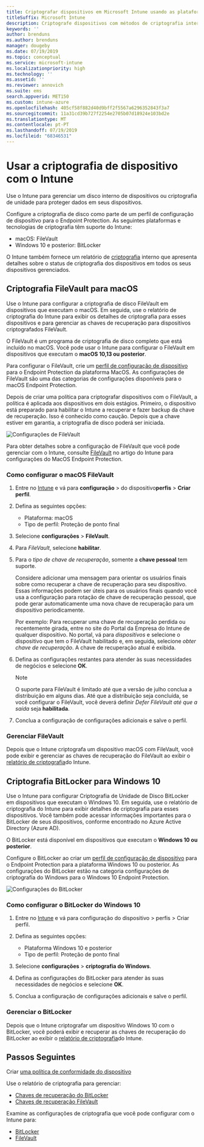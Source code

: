 ```yaml
---
title: Criptografar dispositivos em Microsoft Intune usando as plataformas métodos de criptografia com suporte
titleSuffix: Microsoft Intune
description: Criptografe dispositivos com métodos de criptografia internos, como BitLocker ou FileVault, e gerencie as chaves de recuperação para esses dispositivos criptografados no portal do Intune.
keywords: ''
author: brenduns
ms.author: brenduns
manager: dougeby
ms.date: 07/19/2019
ms.topic: conceptual
ms.service: microsoft-intune
ms.localizationpriority: high
ms.technology: ''
ms.assetid: ''
ms.reviewer: annovich
ms.suite: ems
search.appverid: MET150
ms.custom: intune-azure
ms.openlocfilehash: 405cf58f882d40d9bff2f5567a6296352843f3a7
ms.sourcegitcommit: 11a31cd39b727f2254e2705b07d18924e103bd2e
ms.translationtype: MT
ms.contentlocale: pt-PT
ms.lasthandoff: 07/19/2019
ms.locfileid: "68346531"
---
```

# <a name="use-device-encryption-with-intune"></a>Usar a criptografia de dispositivo com o Intune  

Use o Intune para gerenciar um disco interno de dispositivos ou criptografia de unidade para proteger dados em seus dispositivos.  

Configure a criptografia de disco como parte de um perfil de configuração de dispositivo para o Endpoint Protection. As seguintes plataformas e tecnologias de criptografia têm suporte do Intune:  
- macOS: FileVault   
- Windows 10 e posterior: BitLocker  

O Intune também fornece um relatório de [criptografia](encryption-monitor.md) interno que apresenta detalhes sobre o status de criptografia dos dispositivos em todos os seus dispositivos gerenciados.  

## <a name="filevault-encryption-for-macos"></a>Criptografia FileVault para macOS  

Use o Intune para configurar a criptografia de disco FileVault em dispositivos que executam o macOS. Em seguida, use o relatório de criptografia do Intune para exibir os detalhes de criptografia para esses dispositivos e para gerenciar as chaves de recuperação para dispositivos criptografados FileVault.  

O FileVault é um programa de criptografia de disco completo que está incluído no macOS. Você pode usar o Intune para configurar o FileVault em dispositivos que executam o **macOS 10,13 ou posterior**.  

Para configurar o FileVault, crie um [perfil de configuração de dispositivo](device-profile-create.md) para o Endpoint Protection da plataforma MacOS. As configurações de FileVault são uma das categorias de configurações disponíveis para o macOS Endpoint Protection.  

Depois de criar uma política para criptografar dispositivos com o FileVault, a política é aplicada aos dispositivos em dois estágios. Primeiro, o dispositivo está preparado para habilitar o Intune a recuperar e fazer backup da chave de recuperação. Isso é conhecido como caução. Depois que a chave estiver em garantia, a criptografia de disco poderá ser iniciada.

![Configurações de FileVault](./media/encrypt-devices/filevault-settings.png)

Para obter detalhes sobre a configuração de FileVault que você pode gerenciar com o Intune, consulte [FileVault](endpoint-protection-macos.md#filevault) no artigo do Intune para configurações do MacOS Endpoint Protection.  

### <a name="how-to-configure-macos-filevault"></a>Como configurar o macOS FileVault 

1. Entre no [Intune](https://go.microsoft.com/fwlink/?linkid=2090973) e vá para **configuração** > do dispositivo**perfis** > **Criar perfil**.  

2. Defina as seguintes opções:  

   - Plataforma: macOS  
   - Tipo de perfil: Proteção de ponto final  

3. Selecione **configurações** > **FileVault**.

4. Para *FileVault*, selecione **habilitar**.  

5. Para o *tipo de chave de recuperação*, somente a **chave pessoal** tem suporte.  

   Considere adicionar uma mensagem para orientar os usuários finais sobre como recuperar a chave de recuperação para seu dispositivo. Essas informações podem ser úteis para os usuários finais quando você usa a configuração para rotação de chave de recuperação pessoal, que pode gerar automaticamente uma nova chave de recuperação para um dispositivo periodicamente.  
   
   Por exemplo:  Para recuperar uma chave de recuperação perdida ou recentemente girada, entre no site do Portal da Empresa do Intune de qualquer dispositivo. No portal, vá para *dispositivos* e selecione o dispositivo que tem o FileVault habilitado e, em seguida, selecione *obter chave de recuperação*. A chave de recuperação atual é exibida.  

6. Defina as configurações restantes para atender às suas necessidades de negócios e selecione **OK**.  
   
   > [!NOTE]
   > O suporte para FileVault é limitado até que a versão de julho conclua a distribuição em alguns dias. Até que a distribuição seja concluída, se você configurar o FileVault, você deverá definir *Defer FileVault até que a saída* seja **habilitada**.   

7. Conclua a configuração de configurações adicionais e salve o perfil.  

###  <a name="manage-filevault"></a>Gerenciar FileVault  

Depois que o Intune criptografa um dispositivo macOS com FileVault, você pode exibir e gerenciar as chaves de recuperação do FileVault ao exibir o [relatório de criptografia](encryption-monitor.md)do Intune.  

## <a name="bitlocker-encryption-for-windows-10"></a>Criptografia BitLocker para Windows 10  

Use o Intune para configurar Criptografia de Unidade de Disco BitLocker em dispositivos que executam o Windows 10. Em seguida, use o relatório de criptografia do Intune para exibir detalhes de criptografia para esses dispositivos. Você também pode acessar informações importantes para o BitLocker de seus dispositivos, conforme encontrado no Azure Active Directory (Azure AD).  

O BitLocker está disponível em dispositivos que executam o **Windows 10 ou posterior**.  

Configure o BitLocker ao criar um [perfil de configuração de dispositivo](device-profile-create.md) para o Endpoint Protection para a plataforma Windows 10 ou posterior. As configurações do BitLocker estão na categoria configurações de criptografia do Windows para o Windows 10 Endpoint Protection.    

![Configurações do BitLocker](./media/encrypt-devices/bitlocker-settings.png) 

### <a name="how-to-configure-windows-10-bitlocker"></a>Como configurar o BitLocker do Windows 10  

1. Entre no [Intune](https://go.microsoft.com/fwlink/?linkid=2090973) e vá para configuração do dispositivo > perfis > Criar perfil.  

2. Defina as seguintes opções:  
   - Plataforma Windows 10 e posterior  
   - Tipo de perfil: Proteção de ponto final   

3. Selecione **configurações** > **criptografia do Windows**.

4. Defina as configurações do BitLocker para atender às suas necessidades de negócios e selecione **OK**.  

5. Conclua a configuração de configurações adicionais e salve o perfil.  

### <a name="manage-bitlocker"></a>Gerenciar o BitLocker  

Depois que o Intune criptografar um dispositivo Windows 10 com o BitLocker, você poderá exibir e recuperar as chaves de recuperação do BitLocker ao exibir o [relatório de criptografia](encryption-monitor.md)do Intune.  

## <a name="next-steps"></a>Passos Seguintes  

Criar [uma política de conformidade do dispositivo](compliance-policy-create-windows.md)  

Use o relatório de criptografia para gerenciar:  
- [Chaves de recuperação do BitLocker](encryption-monitor.md#bitlocker-recovery-keys)
- [Chaves de recuperação FileVault](encryption-monitor.md#filevault-recovery-keys)

Examine as configurações de criptografia que você pode configurar com o Intune para:  
- [BitLocker](endpoint-protection-windows-10.md#windows-encryption)  
- [FileVault](endpoint-protection-macos.md#filevault)  
 
 
